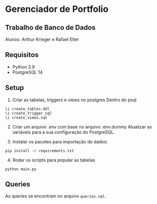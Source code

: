 # Gerenciador de Portfolio

## Trabalho de Banco de Dados
Alunos: Arthur Krieger e Rafael Elter

## Requisitos
 - Python 3.9
 - PostgreSQL 14

## Setup

1. Criar as tabelas, triggers e views no postgres
Dentro do psql
```
\i create_tables.ddl
\i create_trigger.sql
\i create_views.sql
```

2. Criar um arquivo .env com base no arquivo .env.dummy
Atualizar as variáveis para a sua configuração do PostgreSQL.

3. Instalar os pacotes para importação de dados:
```
pip install -r requirements.txt
```

4. Rodar os scripts para popular as tabelas
```
python main.py
```

## Queries
As queries se encontram no arquivo `queries.sql`.